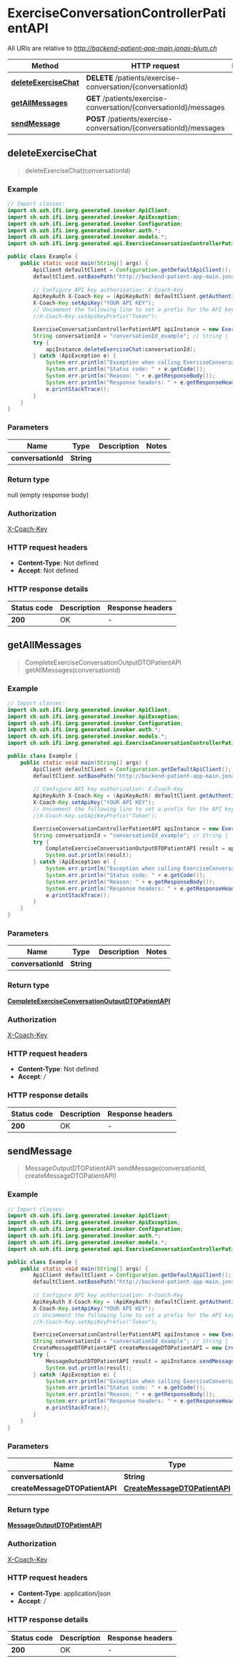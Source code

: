 # ExerciseConversationControllerPatientAPI

All URIs are relative to *http://backend-patient-app-main.jonas-blum.ch*

| Method | HTTP request | Description |
|------------- | ------------- | -------------|
| [**deleteExerciseChat**](ExerciseConversationControllerPatientAPI.md#deleteExerciseChat) | **DELETE** /patients/exercise-conversation/{conversationId} |  |
| [**getAllMessages**](ExerciseConversationControllerPatientAPI.md#getAllMessages) | **GET** /patients/exercise-conversation/{conversationId}/messages |  |
| [**sendMessage**](ExerciseConversationControllerPatientAPI.md#sendMessage) | **POST** /patients/exercise-conversation/{conversationId}/messages |  |



## deleteExerciseChat

> deleteExerciseChat(conversationId)



### Example

```java
// Import classes:
import ch.uzh.ifi.imrg.generated.invoker.ApiClient;
import ch.uzh.ifi.imrg.generated.invoker.ApiException;
import ch.uzh.ifi.imrg.generated.invoker.Configuration;
import ch.uzh.ifi.imrg.generated.invoker.auth.*;
import ch.uzh.ifi.imrg.generated.invoker.models.*;
import ch.uzh.ifi.imrg.generated.api.ExerciseConversationControllerPatientAPI;

public class Example {
    public static void main(String[] args) {
        ApiClient defaultClient = Configuration.getDefaultApiClient();
        defaultClient.setBasePath("http://backend-patient-app-main.jonas-blum.ch");
        
        // Configure API key authorization: X-Coach-Key
        ApiKeyAuth X-Coach-Key = (ApiKeyAuth) defaultClient.getAuthentication("X-Coach-Key");
        X-Coach-Key.setApiKey("YOUR API KEY");
        // Uncomment the following line to set a prefix for the API key, e.g. "Token" (defaults to null)
        //X-Coach-Key.setApiKeyPrefix("Token");

        ExerciseConversationControllerPatientAPI apiInstance = new ExerciseConversationControllerPatientAPI(defaultClient);
        String conversationId = "conversationId_example"; // String | 
        try {
            apiInstance.deleteExerciseChat(conversationId);
        } catch (ApiException e) {
            System.err.println("Exception when calling ExerciseConversationControllerPatientAPI#deleteExerciseChat");
            System.err.println("Status code: " + e.getCode());
            System.err.println("Reason: " + e.getResponseBody());
            System.err.println("Response headers: " + e.getResponseHeaders());
            e.printStackTrace();
        }
    }
}
```

### Parameters


| Name | Type | Description  | Notes |
|------------- | ------------- | ------------- | -------------|
| **conversationId** | **String**|  | |

### Return type

null (empty response body)

### Authorization

[X-Coach-Key](../README.md#X-Coach-Key)

### HTTP request headers

- **Content-Type**: Not defined
- **Accept**: Not defined


### HTTP response details
| Status code | Description | Response headers |
|-------------|-------------|------------------|
| **200** | OK |  -  |


## getAllMessages

> CompleteExerciseConversationOutputDTOPatientAPI getAllMessages(conversationId)



### Example

```java
// Import classes:
import ch.uzh.ifi.imrg.generated.invoker.ApiClient;
import ch.uzh.ifi.imrg.generated.invoker.ApiException;
import ch.uzh.ifi.imrg.generated.invoker.Configuration;
import ch.uzh.ifi.imrg.generated.invoker.auth.*;
import ch.uzh.ifi.imrg.generated.invoker.models.*;
import ch.uzh.ifi.imrg.generated.api.ExerciseConversationControllerPatientAPI;

public class Example {
    public static void main(String[] args) {
        ApiClient defaultClient = Configuration.getDefaultApiClient();
        defaultClient.setBasePath("http://backend-patient-app-main.jonas-blum.ch");
        
        // Configure API key authorization: X-Coach-Key
        ApiKeyAuth X-Coach-Key = (ApiKeyAuth) defaultClient.getAuthentication("X-Coach-Key");
        X-Coach-Key.setApiKey("YOUR API KEY");
        // Uncomment the following line to set a prefix for the API key, e.g. "Token" (defaults to null)
        //X-Coach-Key.setApiKeyPrefix("Token");

        ExerciseConversationControllerPatientAPI apiInstance = new ExerciseConversationControllerPatientAPI(defaultClient);
        String conversationId = "conversationId_example"; // String | 
        try {
            CompleteExerciseConversationOutputDTOPatientAPI result = apiInstance.getAllMessages(conversationId);
            System.out.println(result);
        } catch (ApiException e) {
            System.err.println("Exception when calling ExerciseConversationControllerPatientAPI#getAllMessages");
            System.err.println("Status code: " + e.getCode());
            System.err.println("Reason: " + e.getResponseBody());
            System.err.println("Response headers: " + e.getResponseHeaders());
            e.printStackTrace();
        }
    }
}
```

### Parameters


| Name | Type | Description  | Notes |
|------------- | ------------- | ------------- | -------------|
| **conversationId** | **String**|  | |

### Return type

[**CompleteExerciseConversationOutputDTOPatientAPI**](CompleteExerciseConversationOutputDTOPatientAPI.md)

### Authorization

[X-Coach-Key](../README.md#X-Coach-Key)

### HTTP request headers

- **Content-Type**: Not defined
- **Accept**: */*


### HTTP response details
| Status code | Description | Response headers |
|-------------|-------------|------------------|
| **200** | OK |  -  |


## sendMessage

> MessageOutputDTOPatientAPI sendMessage(conversationId, createMessageDTOPatientAPI)



### Example

```java
// Import classes:
import ch.uzh.ifi.imrg.generated.invoker.ApiClient;
import ch.uzh.ifi.imrg.generated.invoker.ApiException;
import ch.uzh.ifi.imrg.generated.invoker.Configuration;
import ch.uzh.ifi.imrg.generated.invoker.auth.*;
import ch.uzh.ifi.imrg.generated.invoker.models.*;
import ch.uzh.ifi.imrg.generated.api.ExerciseConversationControllerPatientAPI;

public class Example {
    public static void main(String[] args) {
        ApiClient defaultClient = Configuration.getDefaultApiClient();
        defaultClient.setBasePath("http://backend-patient-app-main.jonas-blum.ch");
        
        // Configure API key authorization: X-Coach-Key
        ApiKeyAuth X-Coach-Key = (ApiKeyAuth) defaultClient.getAuthentication("X-Coach-Key");
        X-Coach-Key.setApiKey("YOUR API KEY");
        // Uncomment the following line to set a prefix for the API key, e.g. "Token" (defaults to null)
        //X-Coach-Key.setApiKeyPrefix("Token");

        ExerciseConversationControllerPatientAPI apiInstance = new ExerciseConversationControllerPatientAPI(defaultClient);
        String conversationId = "conversationId_example"; // String | 
        CreateMessageDTOPatientAPI createMessageDTOPatientAPI = new CreateMessageDTOPatientAPI(); // CreateMessageDTOPatientAPI | 
        try {
            MessageOutputDTOPatientAPI result = apiInstance.sendMessage(conversationId, createMessageDTOPatientAPI);
            System.out.println(result);
        } catch (ApiException e) {
            System.err.println("Exception when calling ExerciseConversationControllerPatientAPI#sendMessage");
            System.err.println("Status code: " + e.getCode());
            System.err.println("Reason: " + e.getResponseBody());
            System.err.println("Response headers: " + e.getResponseHeaders());
            e.printStackTrace();
        }
    }
}
```

### Parameters


| Name | Type | Description  | Notes |
|------------- | ------------- | ------------- | -------------|
| **conversationId** | **String**|  | |
| **createMessageDTOPatientAPI** | [**CreateMessageDTOPatientAPI**](CreateMessageDTOPatientAPI.md)|  | |

### Return type

[**MessageOutputDTOPatientAPI**](MessageOutputDTOPatientAPI.md)

### Authorization

[X-Coach-Key](../README.md#X-Coach-Key)

### HTTP request headers

- **Content-Type**: application/json
- **Accept**: */*


### HTTP response details
| Status code | Description | Response headers |
|-------------|-------------|------------------|
| **200** | OK |  -  |

